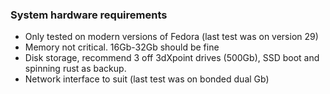### System hardware requirements

-   Only tested on modern versions of Fedora (last test was on version 29)
-   Memory not critical. 16Gb-32Gb should be fine
-   Disk storage, recommend 3 off 3dXpoint drives (500Gb), SSD boot and spinning rust as backup.
-   Network interface to suit (last test was on bonded dual Gb)


